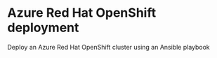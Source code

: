 # Azure Red Hat OpenShift deployment
Deploy an Azure Red Hat OpenShift cluster using an Ansible playbook
